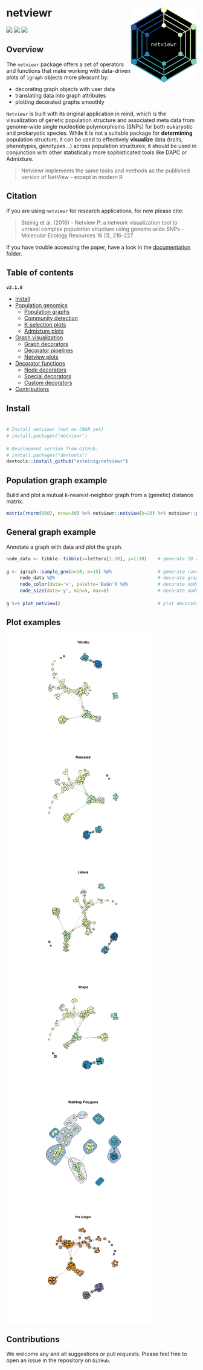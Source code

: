 # netviewr <a href='https://github.com/esteinig'><img src='man/logos/logo_simple.png' align="right" height="200" /></a>

![](https://img.shields.io/badge/lang-R-blue.svg)
![](https://img.shields.io/badge/version-2.1.0-blue.svg)
![](https://img.shields.io/badge/published-MolEcoRes-green.svg)

## Overview

The `netviewr` package offers a set of operators and functions that make 
working with data-driven plots of `igraph` objects more pleasant by:
  
  - decorating graph objects with user data
  - translating data into graph attributes
  - plotting decorated graphs smoothly

`Netviewr` is built with its original application in mind, which is the visualization of genetic population structure and associated meta data from genome-wide single nucleotide polymorphisms (SNPs) for both eukaryotic and prokaryotic species. While it is not a suitable package for __determining__ population structure, it can be used to effectively __visualize__ data (traits, phenotypes, genotypes...) across population structures; it should be used in conjunction with other statistically more sophisticated tools like DAPC or Admixture. 

> Netviewr implements the same tasks and methods as the published version of NetView - except in modern R
## Citation

If you are using `netviewr` for research applications, for now please cite:

> Steinig et al. (2016) - Netview P: a network visualization tool to unravel complex population structure using genome‐wide SNPs - Molecular Ecology Resources 16 (1), 216-227

If you have trouble accessing the paper, have a look in the [documentation](docs/) folder.

## Table of contents

**`v2.1.0`**

- [Install](#install)
- [Population genomics](docs/POPGENOM.md#population-genomics)
  - [Population graphs](docs/POPGENOM.md#population-graphs)
  - [Community detection](docs/POPGENOM.md#community-detection)
  - [K-selection plots](docs/POPGENOM.md#k-selection-plots)
  - [Admixture plots](docs/POPGENOM.md#admixture-plots)
- [Graph visualization](docs/GRAPHVIZ.md#general-graph)
  - [Graph decorators](docs/GRAPHVIZ.md#graph-decorators)
  - [Decorator pipelines](docs/GRAPHVIZ.md#decorator-pipelines)
  - [Netview plots](docs/GRAPHVIZ.md#netview-plots)
- [Decorator functions](docs/DECFUNC.md#decorator-functions)
  - [Node decorators](docs/DECFUNC.md#node-decorators)
  - [Special decorators](docs/DECFUNC.md#special-decorators)
  - [Custom decorators](docs/DECFUNC.md#custom-decorators)
- [Contributions](#contributions)


## Install

``` r

# Install netviewr (not on CRAN yet)
# install.packages("netviewr")

# Development version from GitHub:
# install.packages("devtools")
devtools::install_github("esteinig/netviewr")
```

## Population graph example

Build and plot a mutual k-nearest-neighbor graph from a (genetic) distance matrix.

```r
matrix(rnorm(600), nrow=30) %>% netviewr::netview(k=20) %>% netviewr::plot_netview()
```

## General graph example

Annotate a graph with data and plot the graph.

```r
node_data <- tibble::tibble(x=letters[1:10], y=1:10)    # generate 10 x 2 node data tibble

g <- igraph::sample_gnm(n=10, m=15) %@%                 # generate random graph with 10 nodes
     node_data %@%                                      # decorate graph with node data tibble
     node_color(data='x', palette='BuGn') %@%           # decorate nodes with colors paletted by x
     node_size(data='y', min=5, max=8)                  # decorate nodes with values rescaled by y
     
g %>% plot_netview()                                    # plot decorated graph from magrittr pipe 
```

## Plot examples

<img src='man/plots/color_1.png' height="300" /> <img src='man/plots/size_2.png' height="300" />
<img src='man/plots/labels_2.png' height="300" /> <img src='man/plots/shape_2.png' height="300" />
<img src='man/plots/community_1.png' height="300" /> <img src='man/plots/pie_1.png' height="300" />

## Contributions

We welcome any and all suggestions or pull requests. Please feel free to open an issue in the repository on `GitHub`.


